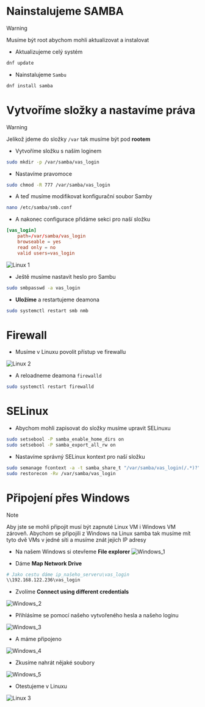 # Nainstalujeme SAMBA

> [!WARNING]
> Musíme být root abychom mohli aktualizovat a instalovat

- Aktualizujeme celý systém
```bash
dnf update
```

- Nainstalujeme `Sambu`
```bash
dnf install samba
```

# Vytvoříme složky a nastavíme práva

> [!WARNING]
> Jelikož jdeme do složky `/var` tak musíme být pod **rootem**

- Vytvoříme složku s naším loginem

```bash
sudo mkdir -p /var/samba/vas_login
```

- Nastavíme pravomoce
```bash
sudo chmod -R 777 /var/samba/vas_login
```

- A teď musíme modifikovat konfigurační soubor Samby

```bash
nano /etc/samba/smb.conf
```

- A nakonec configurace přidáme sekci pro naší složku

```conf
[vas_login]
    path=/var/samba/vas_login
    browseable = yes
    read only = no
    valid users=vas_login
```

![Linux 1](../assests/cv9/linux_1.png) 

- Ještě musíme nastavit heslo pro Sambu
```bash
sudo smbpasswd -a vas_login
```

- **Uložíme** a restartujeme deamona

```bash
sudo systemctl restart smb nmb
```

# Firewall
- Musíme v Linuxu povolit přístup ve firewallu

![Linux 2](../assests/cv9/linux_2.png) 

- A reloadneme deamona `firewalld`

```bash
sudo systemctl restart firewalld
```
# SELinux
- Abychom mohli zapisovat do složky musíme upravit SELinuxu
```bash
sudo setsebool -P samba_enable_home_dirs on
sudo setsebool -P samba_export_all_rw on
```

- Nastavíme správný SELinux kontext pro naší složku
```bash
sudo semanage fcontext -a -t samba_share_t "/var/samba/vas_login(/.*)?"
sudo restorecon -Rv /var/samba/vas_login
```

# Připojení přes Windows
> [!NOTE]
> Aby jste se mohli připojit musí být zapnuté Linux VM i Windows VM zároveň.
> Abychom se připojili z Windows na Linux samba tak musíme mít tyto dvě VMs v jedné síti a musíme znát jejich IP adresy

- Na našem Windows si otevřeme **File explorer**
![Windows_1](../assests/cv9/windows_1.PNG)

- Dáme **Map Network Drive**


```bash
# Jako cestu dáme ip_našeho_serveru\vas_login
\\192.168.122.236\vas_login
```
- Zvolíme **Connect using different credentials**

![Windows_2](../assests/cv9/windows2.PNG)

- Přihlásíme se pomocí našeho vytvořeného hesla a našeho loginu

![Windows_3](../assests/cv9/windows3.PNG) 

- A máme připojeno

![Windows_4](../assests/cv9/windows4.PNG)

- Zkusíme nahrát nějaké soubory

![Windows_5](../assests/cv9/windows5.PNG)

- Otestujeme v Linuxu

![Linux 3](../assests/cv9/linux_3.png) 
